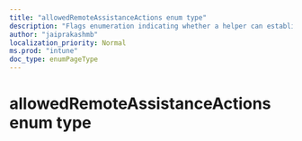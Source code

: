 ```yaml
---
title: "allowedRemoteAssistanceActions enum type"
description: "Flags enumeration indicating whether a helper can establish a "View screen", "Take full control", "Elevation" and "Unattended" remote assistance action with a device or sharer"
author: "jaiprakashmb"
localization_priority: Normal
ms.prod: "intune"
doc_type: enumPageType
---
```


# allowedRemoteAssistanceActions enum type
